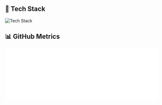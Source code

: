 ## 🧰 Tech Stack

![Tech Stack](https://skillicons.dev/icons?perline=7&i=ts,js,go,rust,lua,c,graphql,postgres,mysql,sqlite,redis,mongodb,svelte,tailwind)

## 📊 GitHub Metrics

<picture>
  <img src="/github-metrics.svg" alt="GitHub Metrics" draggable="false">
</picture>
